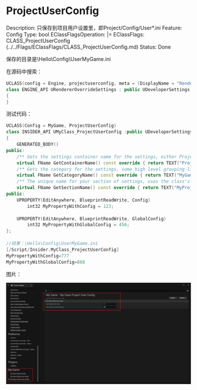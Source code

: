 # ProjectUserConfig

Description: 只保存到项目用户设置里，即Project/Config/User*.ini
Feature: Config
Type: bool
EClassFlagsOperation: |=
EClassFlags: CLASS_ProjectUserConfig (../../Flags/EClassFlags/CLASS_ProjectUserConfig.md)
Status: Done

保存的目录是\Hello\Config\UserMyGame.ini

在源码中搜索：

```cpp
UCLASS(config = Engine, projectuserconfig, meta = (DisplayName = "Rendering Overrides (Local)"))
class ENGINE_API URendererOverrideSettings : public UDeveloperSettings
{
}
```

测试代码：

```cpp
UCLASS(Config = MyGame, ProjectUserConfig)
class INSIDER_API UMyClass_ProjectUserConfig :public UDeveloperSettings
{
	GENERATED_BODY()
public:
	/** Gets the settings container name for the settings, either Project or Editor */
	virtual FName GetContainerName() const override { return TEXT("Project"); }
	/** Gets the category for the settings, some high level grouping like, Editor, Engine, Game...etc. */
	virtual FName GetCategoryName() const override { return TEXT("MyGame"); }
	/** The unique name for your section of settings, uses the class's FName. */
	virtual FName GetSectionName() const override { return TEXT("MyProjectGame"); }
public:
	UPROPERTY(EditAnywhere, BlueprintReadWrite, Config)
		int32 MyPropertyWithConfig = 123;

	UPROPERTY(EditAnywhere, BlueprintReadWrite, GlobalConfig)
		int32 MyPropertyWithGlobalConfig = 456;
};

//结果：\Hello\Config\UserMyGame.ini
[/Script/Insider.MyClass_ProjectUserConfig]
MyPropertyWithConfig=777
MyPropertyWithGlobalConfig=888
```

图片：

![Untitled](ProjectUserConfig/Untitled.png)